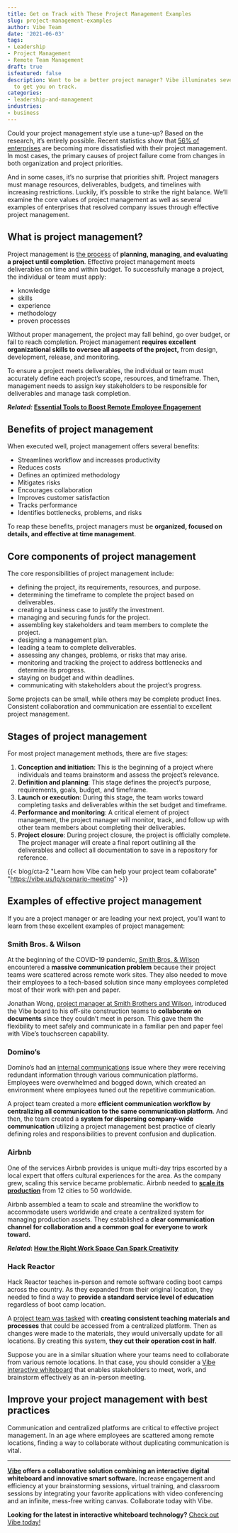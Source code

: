 ```yaml
---
title: Get on Track with These Project Management Examples
slug: project-management-examples
author: Vibe Team
date: '2021-06-03'
tags:
- Leadership
- Project Management
- Remote Team Management
draft: true
isfeatured: false
description: Want to be a better project manager? Vibe illuminates several project management best practices and examples
  to get you on track.
categories:
- leadership-and-management
industries:
- business
---
```


Could your project management style use a tune-up? Based on the research, it’s entirely possible. Recent statistics show that [56% of enterprises](https://financesonline.com/35-essential-project-management-statistics-analysis-of-trends-data-and-market-share/) are becoming more dissatisfied with their project management. In most cases, the primary causes of project failure come from changes in both organization and project priorities.  
  
And in some cases, it’s no surprise that priorities shift. Project managers must manage resources, deliverables, budgets, and timelines with increasing restrictions. Luckily, it’s possible to strike the right balance. We’ll examine the core values of project management as well as several examples of enterprises that resolved company issues through effective project management.

## What is project management?

Project management is [the process](https://marketbusinessnews.com/financial-glossary/project-management/#:~:text=Project%20management%20is%20the%20science,a%20project%20that%20requires%20management) of **planning, managing, and evaluating a project until completion**. Effective project management meets deliverables on time and within budget. To successfully manage a project, the individual or team must apply:

- knowledge
- skills
- experience
- methodology
- proven processes

Without proper management, the project may fall behind, go over budget, or fail to reach completion. Project management **requires excellent organizational skills to oversee all aspects of the project,** from design, development, release, and monitoring.

To ensure a project meets deliverables, the individual or team must accurately define each project’s scope, resources, and timeframe. Then, management needs to assign key stakeholders to be responsible for deliverables and manage task completion.

***Related:* [Essential Tools to Boost Remote Employee Engagement](https://vibe.us/blog/essential-tools-to-boost-remote-employee-engagement/)**

## Benefits of project management

When executed well, project management offers several benefits:

- Streamlines workflow and increases productivity
- Reduces costs
- Defines an optimized methodology
- Mitigates risks
- Encourages collaboration
- Improves customer satisfaction
- Tracks performance
- Identifies bottlenecks, problems, and risks

To reap these benefits, project managers must be **organized, focused on details, and effective at time management**.

## Core components of project management

The core responsibilities of project management include:

- defining the project, its requirements, resources, and purpose.
- determining the timeframe to complete the project based on deliverables.
- creating a business case to justify the investment.
- managing and securing funds for the project.
- assembling key stakeholders and team members to complete the project.
- designing a management plan.
- leading a team to complete deliverables.
- assessing any changes, problems, or risks that may arise.
- monitoring and tracking the project to address bottlenecks and determine its progress.
- staying on budget and within deadlines.
- communicating with stakeholders about the project’s progress.

Some projects can be small, while others may be complete product lines. Consistent collaboration and communication are essential to excellent project management.

## Stages of project management

For most project management methods, there are five stages:

1. **Conception and initiation**: This is the beginning of a project where individuals and teams brainstorm and assess the project’s relevance.
2. **Definition and planning**: This stage defines the project’s purpose, requirements, goals, budget, and timeframe.
3. **Launch or execution**: During this stage, the team works toward completing tasks and deliverables within the set budget and timeframe.
4. **Performance and monitoring**: A critical element of project management, the project manager will monitor, track, and follow up with other team members about completing their deliverables.
5. **Project closure**: During project closure, the project is officially complete. The project manager will create a final report outlining all the deliverables and collect all documentation to save in a repository for reference.

{{< blog/cta-2 "Learn how Vibe can help your project team collaborate" "https://vibe.us/lp/scenario-meeting" >}}

## Examples of effective project management

If you are a project manager or are leading your next project, you’ll want to learn from these excellent examples of project management:

### **Smith Bros. & Wilson**

At the beginning of the COVID-19 pandemic, [Smith Bros. & Wilson](https://www.sbw.ca/) encountered a **massive communication problem** because their project teams were scattered across remote work sites. They also needed to move their employees to a tech-based solution since many employees completed most of their work with pen and paper.

Jonathan Wong, [project manager at Smith Brothers and Wilson](https://vibe.us/blog/how-i-vibe-jonathan-wong-project-manager/), introduced the Vibe board to his off-site construction teams to **collaborate on documents** since they couldn’t meet in person. This gave them the flexibility to meet safely and communicate in a familiar pen and paper feel with Vibe’s touchscreen capability.

### **Domino’s**

Domino’s had an [internal communications](http://cssc.uscannenberg.org/wp-content/uploads/2013/10/v1art6.pdf) issue where they were receiving redundant information through various communication platforms. Employees were overwhelmed and bogged down, which created an environment where employees tuned out the repetitive communication.

A project team created a more **efficient communication workflow by centralizing all communication to the same communication platform**. And then, the team created a **system for dispersing company-wide communication** utilizing a project management best practice of clearly defining roles and responsibilities to prevent confusion and duplication.

### **Airbnb**

One of the services Airbnb provides is unique multi-day trips escorted by a local expert that offers cultural experiences for the area. As the company grew, scaling this service became problematic. Airbnb needed to **[scale its production](https://www.fool.com/the-blueprint/project-management-examples/)** from 12 cities to 50 worldwide.

Airbnb assembled a team to scale and streamline the workflow to accommodate users worldwide and create a centralized system for managing production assets. They established a **clear communication channel for collaboration and a common goal for everyone to work toward.**

***Related*: [How the Right Work Space Can Spark Creativity](https://vibe.us/blog/how-the-right-work-space-can-spark-creativity/)**

### **Hack Reactor**

Hack Reactor teaches in-person and remote software coding boot camps across the country. As they expanded from their original location, they needed to find a way to **provide a standard service level of education** regardless of boot camp location.

A [project team was tasked](https://asana.com/case-study/hackreactor) with **creating consistent teaching materials and processes** that could be accessed from a centralized platform. Then as changes were made to the materials, they would universally update for all locations. By creating this system, **they cut their operation cost in half**.

Suppose you are in a similar situation where your teams need to collaborate from various remote locations. In that case, you should consider a [Vibe interactive whiteboard](https://vibe.us/lp/scenario-remote/) that enables stakeholders to meet, work, and brainstorm effectively as an in-person meeting.

## Improve your project management with best practices

Communication and centralized platforms are critical to effective project management. In an age where employees are scattered among remote locations, finding a way to collaborate without duplicating communication is vital.



---

**[Vibe](https://vibe.us/) offers a collaborative solution combining an interactive digital whiteboard and innovative smart software.** Increase engagement and efficiency at your brainstorming sessions, virtual training, and classroom sessions by integrating your favorite applications with video conferencing and an infinite, mess-free writing canvas. Collaborate today with Vibe.

**Looking for the latest in interactive whiteboard technology?** [Check out Vibe today!](https://vibe.us/order/)
